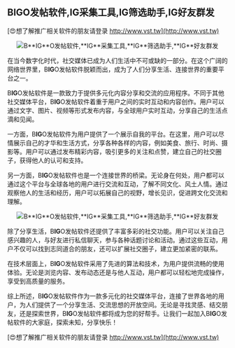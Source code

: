 ## **B**IG**O发帖软件,**IG**采集工具,**IG**筛选助手,**IG**好友群发**

[😍想了解推广相关软件的朋友请登录 http://www.vst.tw](http://www.vst.tw)

 <center><img src="https://vst.tw/MP4/tuiguang/png/8.png" alt="B**IG**O发帖软件,**IG**采集工具,**IG**筛选助手,**IG**好友群发"></center>

在当今数字化时代，社交媒体已成为人们生活中不可或缺的一部分。在这个广阔的网络世界里，B**IG**O发帖软件脱颖而出，成为了人们分享生活、连接世界的重要平台之一。

B**IG**O发帖软件是一款致力于提供多元化内容分享和交流的应用程序。不同于其他社交媒体平台，B**IG**O发帖软件着重于用户之间的实时互动和内容创作。用户可以通过文字、图片、视频等形式发布内容，与全球用户实时互动，分享自己的生活点滴和见闻。

一方面，B**IG**O发帖软件为用户提供了一个展示自我的平台。在这里，用户可以尽情展示自己的才华和生活方式，分享各种各样的内容，例如美食、旅行、时尚、摄影等。用户可以通过发布精彩内容，吸引更多的关注和点赞，建立自己的社交圈子，获得他人的认可和支持。

另一方面，B**IG**O发帖软件也是一个连接世界的桥梁。无论身在何处，用户都可以通过这个平台与全球各地的用户进行交流和互动，了解不同文化、风土人情。通过观察他人的生活和经历，用户可以拓展自己的视野，增长见识，促进跨文化交流和理解。

 <center><img src="https://vst.tw/MP4/tuiguang/png/1.png" alt="B**IG**O发帖软件,**IG**采集工具,**IG**筛选助手,**IG**好友群发"></center>

除了分享生活，B**IG**O发帖软件还提供了丰富多彩的社交功能。用户可以关注自己感兴趣的人，与好友进行私信聊天，参与各种话题讨论和活动。通过这些互动，用户不仅可以找到志同道合的朋友，还可以扩展社交圈子，建立更加紧密的联系。

在技术层面上，B**IG**O发帖软件采用了先进的算法和技术，为用户提供流畅的使用体验。无论是浏览内容、发布动态还是与他人互动，用户都可以轻松地完成操作，享受到高质量的服务。

综上所述，B**IG**O发帖软件作为一款多元化的社交媒体平台，连接了世界各地的用户，为人们提供了一个分享生活、交流思想的开放空间。无论是寻找灵感、结交朋友，还是探索世界，B**IG**O发帖软件都将成为您的好帮手。让我们一起加入B**IG**O发帖软件的大家庭，探索未知，分享快乐！

[😍想了解推广相关软件的朋友请登录 http://www.vst.tw](http://www.vst.tw)



